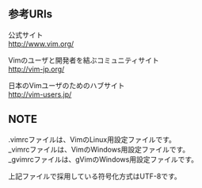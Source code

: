 参考URIs
--------

公式サイト  
http://www.vim.org/

Vimのユーザと開発者を結ぶコミュニティサイト  
http://vim-jp.org/

日本のVimユーザのためのハブサイト  
http://vim-users.jp/

NOTE
----

.vimrcファイルは、VimのLinux用設定ファイルです。  
_vimrcファイルは、VimのWindows用設定ファイルです。  
_gvimrcファイルは、gVimのWindows用設定ファイルです。

上記ファイルで採用している符号化方式はUTF-8です。


